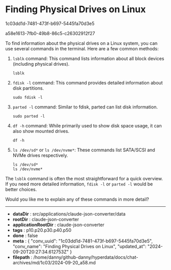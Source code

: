 # Finding Physical Drives on Linux

1c03dd1d-7481-473f-b697-5445fa70d3e5

a58e1613-7fb0-49b8-86c5-c26302912f27

 To find information about the physical drives on a Linux system, you can use several commands in the terminal. Here are a few common methods:

1. `lsblk` command:
   This command lists information about all block devices (including physical drives).
   
   ```
   lsblk
   ```

2. `fdisk -l` command:
   This command provides detailed information about disk partitions.
   
   ```
   sudo fdisk -l
   ```

3. `parted -l` command:
   Similar to fdisk, parted can list disk information.
   
   ```
   sudo parted -l
   ```

4. `df -h` command:
   While primarily used to show disk space usage, it can also show mounted drives.
   
   ```
   df -h
   ```

5. `ls /dev/sd*` or `ls /dev/nvme*`:
   These commands list SATA/SCSI and NVMe drives respectively.
   
   ```
   ls /dev/sd*
   ls /dev/nvme*
   ```

The `lsblk` command is often the most straightforward for a quick overview. If you need more detailed information, `fdisk -l` or `parted -l` would be better choices.

Would you like me to explain any of these commands in more detail?

---

* **dataDir** : src/applications/claude-json-converter/data
* **rootDir** : claude-json-converter
* **applicationRootDir** : claude-json-converter
* **tags** : p10.p20.p30.p40.p50
* **done** : false
* **meta** : {
  "conv_uuid": "1c03dd1d-7481-473f-b697-5445fa70d3e5",
  "conv_name": "Finding Physical Drives on Linux",
  "updated_at": "2024-09-20T20:27:34.612753Z"
}
* **filepath** : /home/danny/github-danny/hyperdata/docs/chat-archives/md/1c03/2024-09-20_a58.md